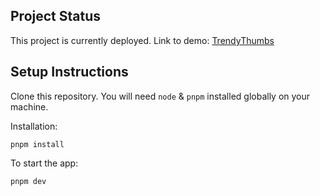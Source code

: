 ## Project Status

This project is currently deployed. Link to demo: [TrendyThumbs](https://trendythumbs.vercel.app/)

## Setup Instructions

Clone this repository. You will need `node` & `pnpm` installed globally on your machine.

Installation:

`pnpm install` 

To start the app:

`pnpm dev`
